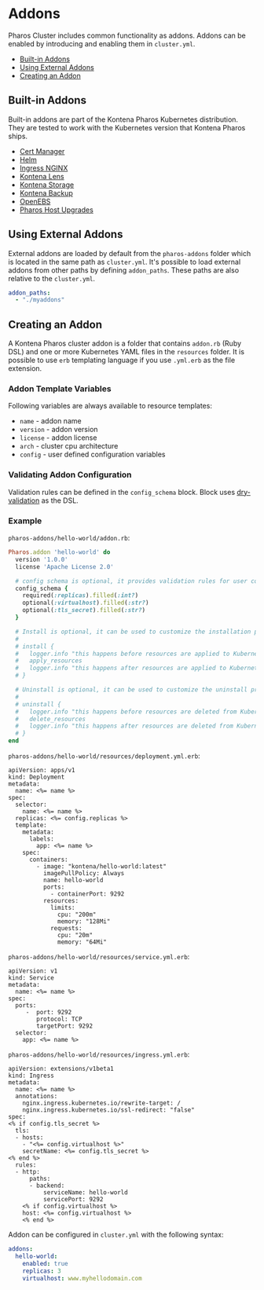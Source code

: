 # Addons

Pharos Cluster includes common functionality as addons. Addons can be enabled by introducing and enabling them in `cluster.yml`.

- [Built-in Addons](#built-in-addons)
- [Using External Addons](#using-external-addons)
- [Creating an Addon](#creating-an-addon)

## Built-in Addons

Built-in addons are part of the Kontena Pharos Kubernetes distribution. They are tested to work with the Kubernetes version that Kontena Pharos ships.

* [Cert Manager](cert-manager.md)
* [Helm](helm.md)
* [Ingress NGINX](ingress-nginx.md)
* [Kontena Lens](kontena-lens.md)
* [Kontena Storage](kontena-storage.md)
* [Kontena Backup](kontena-backup.md)
* [OpenEBS](openebs.md)
* [Pharos Host Upgrades](host-upgrades.md)

## Using External Addons

External addons are loaded by default from the `pharos-addons` folder which is located in the same path as `cluster.yml`. It's possible to load external addons from other paths by defining `addon_paths`. These paths are also relative to the `cluster.yml`.

```yaml
addon_paths:
  - "./myaddons"
```

## Creating an Addon

A Kontena Pharos cluster addon is a folder that contains `addon.rb` (Ruby DSL) and one or more Kubernetes YAML files in the `resources` folder. It is possible to use `erb` templating language if you use `.yml.erb` as the file extension.

### Addon Template Variables

Following variables are always available to resource templates:

- `name` - addon name
- `version` -  addon version
- `license` - addon license
- `arch` - cluster cpu architecture
- `config` - user defined configuration variables

### Validating Addon Configuration

Validation rules can be defined in the `config_schema` block. Block uses [dry-validation](http://dry-rb.org/gems/dry-validation/) as the DSL.

### Example

`pharos-addons/hello-world/addon.rb`:
```ruby
Pharos.addon 'hello-world' do
  version '1.0.0'
  license 'Apache License 2.0'

  # config schema is optional, it provides validation rules for user configurable options
  config_schema {
    required(:replicas).filled(:int?)
    optional(:virtualhost).filled(:str?)
    optional(:tls_secret).filled(:str?)
  }

  # Install is optional, it can be used to customize the installation process if needed
  #
  # install {
  #   logger.info "this happens before resources are applied to Kubernetes API"
  #   apply_resources
  #   logger.info "this happens after resources are applied to Kubernetes API"
  # }

  # Uninstall is optional, it can be used to customize the uninstall process if needed
  #
  # uninstall {
  #   logger.info "this happens before resources are deleted from Kubernetes API"
  #   delete_resources
  #   logger.info "this happens after resources are deleted from Kubernetes API"
  # }
end
```

`pharos-addons/hello-world/resources/deployment.yml.erb`:
```erb
apiVersion: apps/v1
kind: Deployment
metadata:
  name: <%= name %>
spec:
  selector:
    name: <%= name %>
  replicas: <%= config.replicas %>
  template:
    metadata:
      labels:
        app: <%= name %>
    spec:
      containers:
        - image: "kontena/hello-world:latest"
          imagePullPolicy: Always
          name: hello-world
          ports:
            - containerPort: 9292
          resources:
            limits:
              cpu: "200m"
              memory: "128Mi"
            requests:
              cpu: "20m"
              memory: "64Mi"
```

`pharos-addons/hello-world/resources/service.yml.erb`:
```erb
apiVersion: v1
kind: Service
metadata:
  name: <%= name %>
spec:
  ports:
     -  port: 9292
        protocol: TCP
        targetPort: 9292
  selector:
    app: <%= name %>
```

`pharos-addons/hello-world/resources/ingress.yml.erb`:

```erb
apiVersion: extensions/v1beta1
kind: Ingress
metadata:
  name: <%= name %>
  annotations:
    nginx.ingress.kubernetes.io/rewrite-target: /
    nginx.ingress.kubernetes.io/ssl-redirect: "false"
spec:
<% if config.tls_secret %>
  tls:
  - hosts:
    - "<%= config.virtualhost %>"
    secretName: <%= config.tls_secret %>
<% end %>
  rules:
  - http:
      paths:
      - backend:
          serviceName: hello-world
          servicePort: 9292
    <% if config.virtualhost %>
    host: <%= config.virtualhost %>
    <% end %>
```

Addon can be configured in `cluster.yml` with the following syntax:

```yaml
addons:
  hello-world:
    enabled: true
    replicas: 3
    virtualhost: www.myhellodomain.com
```

